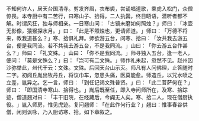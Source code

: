 不知何许人，居天台国清寺。剪发齐眉，衣布裘，尝诵唱道歌，乘虎入松门，众僧惊畏。本寺厨中有二苦行，曰寒山子、拾得，二人执爨，终日晤语，潜听者都不解。时谓风狂，独与师相亲。一日寒山问：​「古镜未磨如何照烛？​」师曰：​「冰壶无影像，猿猴探水月。​」曰：​「此是不照烛也，更请师道。​」师曰：​「万德不将来，教我道甚么？​」寒、拾俱礼拜。师欲游五台，问寒、拾曰：​「汝共我去游五台，便是我同流。若不共我去游五台，不是我同流。​」山曰：​「你去游五台作甚么？​」师曰：​「礼文殊。​」山曰：​「你不是我同流。​」师寻独入五台，逢一老人，便问：​「莫是文殊么？​」曰：​「岂可有二文殊。​」师作礼未起，忽然不见。赵州因沙弥举此，州代干云：文殊。文殊。后回天台山示灭。师凡有人问佛理，止答随时二字。初闾丘胤出牧丹丘，将议巾车，忽患头痛，医莫能愈。师造丘，以咒水喷之立差，胤异之。乞一言，师曰：​「到任记谒文殊普贤。​」曰：​「此二菩萨何在？​」师曰：​「即国清寺寒山、拾得也。​」胤后既至任，即入寺问师所在，及寒、拾踪迹，僧道翘对曰：​「丰干旧院，在经藏后，今阗无人矣。寒、拾二人，现在僧厨执役。​」胤入师房，惟见虎迹。复问翘师：​「在此作何行业？​」翘曰：惟事春谷供僧，闲则讽咏，乃入厨访寒、拾。如下章叙之。